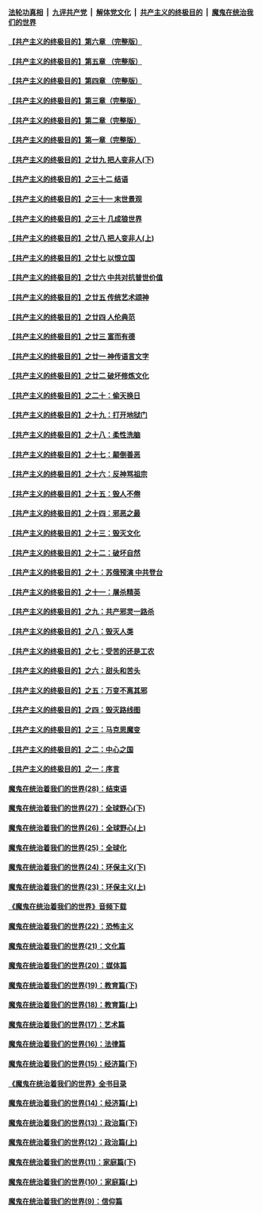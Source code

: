 ####  [法轮功真相](../../../../basic/blob/master/README.md?t=04101630) &nbsp;|&nbsp; [九评共产党](../../../../9ping.md/blob/master/README.md?t=04101630) &nbsp;|&nbsp; [解体党文化](../../../../jtdwh.md/blob/master/README.md?t=04101630)  &nbsp;|&nbsp; [共产主义的终极目的](../../../../gczydzjmd.md/blob/master/README.md?t=04101630) &nbsp;|&nbsp; [魔鬼在统治我们的世界](../../../../mgztzwmdsj.md/blob/master/README.md?t=04101630) 

#### [【共产主义的终极目的】第六章 （完整版）](../pages/nsc422/n11428913.md?t=04101630) 

#### [【共产主义的终极目的】第五章 （完整版）](../pages/nsc422/n11428912.md?t=04101630) 

#### [【共产主义的终极目的】第四章 （完整版）](../pages/nsc422/n11428907.md?t=04101630) 

#### [【共产主义的终极目的】第三章（完整版）](../pages/nsc422/n11428848.md?t=04101630) 

#### [【共产主义的终极目的】第二章（完整版）](../pages/nsc422/n11428831.md?t=04101630) 

#### [【共产主义的终极目的】第一章（完整版）](../pages/nsc422/n11417651.md?t=04101630) 

#### [【共产主义的终极目的】之廿九 把人变非人(下)](../pages/nsc422/n11344140.md?t=04101630) 

#### [【共产主义的终极目的】之三十二 结语](../pages/nsc422/n11360535.md?t=04101630) 

#### [【共产主义的终极目的】之三十一 末世景观](../pages/nsc422/n11351129.md?t=04101630) 

#### [【共产主义的终极目的】之三十 几成狼世界](../pages/nsc422/n11348280.md?t=04101630) 

#### [【共产主义的终极目的】之廿八 把人变非人(上)](../pages/nsc422/n11340492.md?t=04101630) 

#### [【共产主义的终极目的】之廿七 以恨立国](../pages/nsc422/n11336944.md?t=04101630) 

#### [【共产主义的终极目的】之廿六 中共对抗普世价值](../pages/nsc422/n11324785.md?t=04101630) 

#### [【共产主义的终极目的】之廿五 传统艺术颂神](../pages/nsc422/n11296396.md?t=04101630) 

#### [【共产主义的终极目的】之廿四 人伦典范](../pages/nsc422/n11296397.md?t=04101630) 

#### [【共产主义的终极目的】之廿三 富而有德](../pages/nsc422/n11283598.md?t=04101630) 

#### [【共产主义的终极目的】之廿一 神传语言文字](../pages/nsc422/n11263265.md?t=04101630) 

#### [【共产主义的终极目的】之廿二 破坏修炼文化](../pages/nsc422/n11245728.md?t=04101630) 

#### [【共产主义的终极目的】之二十：偷天换日](../pages/nsc422/n11238846.md?t=04101630) 

#### [【共产主义的终极目的】之十九：打开地狱门](../pages/nsc422/n11206376.md?t=04101630) 

#### [【共产主义的终极目的】之十八：柔性洗脑](../pages/nsc422/n11199994.md?t=04101630) 

#### [【共产主义的终极目的】之十七：颠倒善恶](../pages/nsc422/n11179782.md?t=04101630) 

#### [【共产主义的终极目的】之十六：反神骂祖宗](../pages/nsc422/n11166798.md?t=04101630) 

#### [【共产主义的终极目的】之十五：毁人不倦](../pages/nsc422/n11166792.md?t=04101630) 

#### [【共产主义的终极目的】之十四：邪恶之最](../pages/nsc422/n11150249.md?t=04101630) 

#### [【共产主义的终极目的】之十三：毁灭文化](../pages/nsc422/n11135227.md?t=04101630) 

#### [【共产主义的终极目的】之十二：破坏自然](../pages/nsc422/n11135214.md?t=04101630) 

#### [【共产主义的终极目的】之十：苏俄预演 中共登台](../pages/nsc422/n11118424.md?t=04101630) 

#### [【共产主义的终极目的】之十一：屠杀精英](../pages/nsc422/n11118442.md?t=04101630) 

#### [【共产主义的终极目的】之九：共产邪灵一路杀](../pages/nsc422/n11114139.md?t=04101630) 

#### [【共产主义的终极目的】之八：毁灭人类](../pages/nsc422/n11108503.md?t=04101630) 

#### [【共产主义的终极目的】之七：受苦的还是工农](../pages/nsc422/n11101809.md?t=04101630) 

#### [【共产主义的终极目的】之六：甜头和苦头](../pages/nsc422/n11096971.md?t=04101630) 

#### [【共产主义的终极目的】之五：万变不离其邪](../pages/nsc422/n11091285.md?t=04101630) 

#### [【共产主义的终极目的】之四：毁灭路线图](../pages/nsc422/n11086284.md?t=04101630) 

#### [【共产主义的终极目的】之三：马克思魔变](../pages/nsc422/n11061941.md?t=04101630) 

#### [【共产主义的终极目的】之二：中心之国](../pages/nsc422/n11047728.md?t=04101630) 

#### [【共产主义的终极目的】之一：序言](../pages/nsc422/n11086077.md?t=04101630) 

#### [魔鬼在统治着我们的世界(28)：结束语](../pages/nsc422/n10936246.md?t=04101630) 

#### [魔鬼在统治着我们的世界(27)：全球野心(下)](../pages/nsc422/n10928319.md?t=04101630) 

#### [魔鬼在统治着我们的世界(26)：全球野心(上)](../pages/nsc422/n10900318.md?t=04101630) 

#### [魔鬼在统治着我们的世界(25)：全球化](../pages/nsc422/n10788205.md?t=04101630) 

#### [魔鬼在统治着我们的世界(24)：环保主义(下)](../pages/nsc422/n10695307.md?t=04101630) 

#### [魔鬼在统治着我们的世界(23)：环保主义(上)](../pages/nsc422/n10688613.md?t=04101630) 

#### [《魔鬼在统治着我们的世界》音频下载](../pages/nsc422/n10635553.md?t=04101630) 

#### [魔鬼在统治着我们的世界(22)：恐怖主义](../pages/nsc422/n10614727.md?t=04101630) 

#### [魔鬼在统治着我们的世界(21)：文化篇](../pages/nsc422/n10597706.md?t=04101630) 

#### [魔鬼在统治着我们的世界(20)：媒体篇](../pages/nsc422/n10586579.md?t=04101630) 

#### [魔鬼在统治着我们的世界(19)：教育篇(下)](../pages/nsc422/n10564808.md?t=04101630) 

#### [魔鬼在统治着我们的世界(18)：教育篇(上)](../pages/nsc422/n10526970.md?t=04101630) 

#### [魔鬼在统治着我们的世界(17)：艺术篇](../pages/nsc422/n10499093.md?t=04101630) 

#### [魔鬼在统治着我们的世界(16)：法律篇](../pages/nsc422/n10485969.md?t=04101630) 

#### [魔鬼在统治着我们的世界(15)：经济篇(下)](../pages/nsc422/n10469975.md?t=04101630) 

#### [《魔鬼在统治着我们的世界》全书目录](../pages/nsc422/n10464261.md?t=04101630) 

#### [魔鬼在统治着我们的世界(14)：经济篇(上)](../pages/nsc422/n10457370.md?t=04101630) 

#### [魔鬼在统治着我们的世界(13)：政治篇(下)](../pages/nsc422/n10448270.md?t=04101630) 

#### [魔鬼在统治着我们的世界(12)：政治篇(上)](../pages/nsc422/n10444576.md?t=04101630) 

#### [魔鬼在统治着我们的世界(11)：家庭篇(下)](../pages/nsc422/n10440961.md?t=04101630) 

#### [魔鬼在统治着我们的世界(10)：家庭篇(上)](../pages/nsc422/n10435448.md?t=04101630) 

#### [魔鬼在统治着我们的世界(9)：信仰篇](../pages/nsc422/n10432159.md?t=04101630) 

